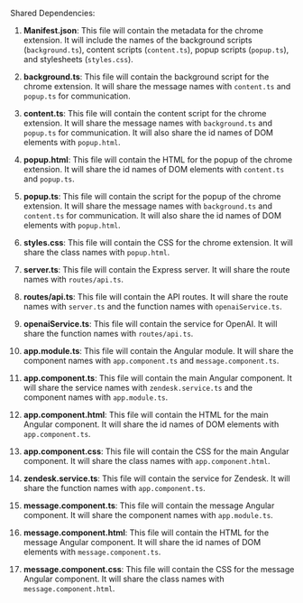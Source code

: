 Shared Dependencies:

1. **Manifest.json**: This file will contain the metadata for the chrome extension. It will include the names of the background scripts (`background.ts`), content scripts (`content.ts`), popup scripts (`popup.ts`), and stylesheets (`styles.css`).

2. **background.ts**: This file will contain the background script for the chrome extension. It will share the message names with `content.ts` and `popup.ts` for communication.

3. **content.ts**: This file will contain the content script for the chrome extension. It will share the message names with `background.ts` and `popup.ts` for communication. It will also share the id names of DOM elements with `popup.html`.

4. **popup.html**: This file will contain the HTML for the popup of the chrome extension. It will share the id names of DOM elements with `content.ts` and `popup.ts`.

5. **popup.ts**: This file will contain the script for the popup of the chrome extension. It will share the message names with `background.ts` and `content.ts` for communication. It will also share the id names of DOM elements with `popup.html`.

6. **styles.css**: This file will contain the CSS for the chrome extension. It will share the class names with `popup.html`.

7. **server.ts**: This file will contain the Express server. It will share the route names with `routes/api.ts`.

8. **routes/api.ts**: This file will contain the API routes. It will share the route names with `server.ts` and the function names with `openaiService.ts`.

9. **openaiService.ts**: This file will contain the service for OpenAI. It will share the function names with `routes/api.ts`.

10. **app.module.ts**: This file will contain the Angular module. It will share the component names with `app.component.ts` and `message.component.ts`.

11. **app.component.ts**: This file will contain the main Angular component. It will share the service names with `zendesk.service.ts` and the component names with `app.module.ts`.

12. **app.component.html**: This file will contain the HTML for the main Angular component. It will share the id names of DOM elements with `app.component.ts`.

13. **app.component.css**: This file will contain the CSS for the main Angular component. It will share the class names with `app.component.html`.

14. **zendesk.service.ts**: This file will contain the service for Zendesk. It will share the function names with `app.component.ts`.

15. **message.component.ts**: This file will contain the message Angular component. It will share the component names with `app.module.ts`.

16. **message.component.html**: This file will contain the HTML for the message Angular component. It will share the id names of DOM elements with `message.component.ts`.

17. **message.component.css**: This file will contain the CSS for the message Angular component. It will share the class names with `message.component.html`.